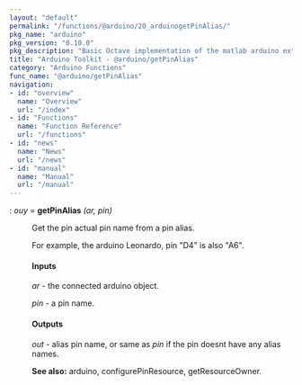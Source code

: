 ```yaml
---
layout: "default"
permalink: "/functions/@arduino/20_arduinogetPinAlias/"
pkg_name: "arduino"
pkg_version: "0.10.0"
pkg_description: "Basic Octave implementation of the matlab arduino extension,  allowing communication to a programmed arduino board to control its  hardware."
title: "Arduino Toolkit - @arduino/getPinAlias"
category: "Arduino Functions"
func_name: "@arduino/getPinAlias"
navigation:
- id: "overview"
  name: "Overview"
  url: "/index"
- id: "Functions"
  name: "Function Reference"
  url: "/functions"
- id: "news"
  name: "News"
  url: "/news"
- id: "manual"
  name: "Manual"
  url: "/manual"
---
```

<dl class="def">
<dt id="index-getPinAlias"><span class="category">: </span><span><em><var>ouy</var> =</em> <strong>getPinAlias</strong> <em>(<var>ar</var>, <var>pin</var>)</em><a href='#index-getPinAlias' class='copiable-anchor'></a></span></dt>
<dd><p>Get the pin actual pin name from a pin alias.
</p>
<p>For example, the arduino Leonardo, pin &quot;D4&quot; is also &quot;A6&quot;.
</p> 
<span id="Inputs"></span><h4 class="subsubheading">Inputs</h4>
<p><var>ar</var> - the connected arduino object.
</p>
<p><var>pin</var> - a pin name.
</p>
<span id="Outputs"></span><h4 class="subsubheading">Outputs</h4>
<p><var>out</var> - alias pin name, or same as <var>pin</var> if the pin doesnt have any alias names.
</p>

<p><strong>See also:</strong> arduino, configurePinResource, getResourceOwner.
 </p></dd></dl>